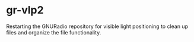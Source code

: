 # gr-vlp2
Restarting the GNURadio repository for visible light positioning to clean up files and organize the file functionality.
